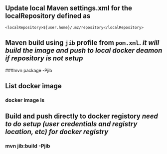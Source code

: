 ## Update local Maven settings.xml for the localRepository defined as
`<localRepository>${user.home}/.m2/repository</localRepository>`

## Maven build using `jib` profile from `pom.xml`. _it will build the image and push to local docker deamon if repository is not setup_
###mvn package -Pjib

## List docker image
### docker image ls

## Build and push directly to docker registory _need to do setup (user credentials and registry location, etc) for docker registry_
### mvn jib:build -Pjib
